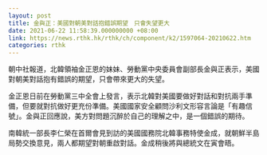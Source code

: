 ```yaml
---
layout: post
title: 金與正：美國對朝美對話抱錯誤期望　只會失望更大
date: 2021-06-22 11:58:39.000000000 +08:00
link: https://news.rthk.hk/rthk/ch/component/k2/1597064-20210622.htm
categories: rthk
---
```


朝中社報道，北韓領袖金正恩的妹妹、勞動黨中央委員會副部長金與正表示，美國對朝美對話抱有錯誤的期望，只會帶來更大的失望。

金正恩日前在勞動黨三中全會上發言，表示北韓對美國要做好對話和對抗兩手準備，但要就對抗做好更充份準備。美國國家安全顧問沙利文形容言論是「有趣信號」。金與正回應說，美方對問題沉醉於自己的理解之中，是一個錯誤的期待。

南韓統一部長李仁榮在首爾會見到訪的美國國務院北韓事務特使金成，就朝鮮半島局勢交換意見，兩人都期望對朝重啟對話。金成稍後將與總統文在寅會晤。
